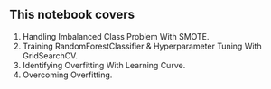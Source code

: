 <html>
<h2>This notebook covers</h2>
<ol>
<li>Handling Imbalanced Class Problem With SMOTE.</li>
<li>Training RandomForestClassifier & Hyperparameter Tuning With GridSearchCV.</li>
<li>Identifying Overfitting With Learning Curve.</li>
<li>Overcoming Overfitting.</li>
</ol>
</html>

